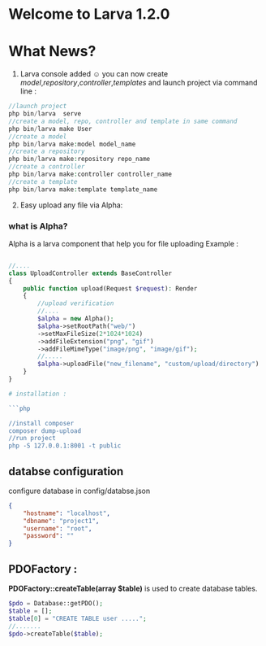 # Welcome to Larva 1.2.0

# What News?

1. Larva console added ☺
you can now create *model*,*repository*,*controller*,*templates* and launch project via command line :

```php
//launch project
php bin/larva  serve
//create a model, repo, controller and template in same command
php bin/larva make User
//create a model
php bin/larva make:model model_name
//create a repository
php bin/larva make:repository repo_name
//create a controller
php bin/larva make:controller controller_name
//create a template
php bin/larva make:template template_name
```

2. Easy upload any file via Alpha:

### what is Alpha?

Alpha is a larva component that help you for file uploading
Example :  
```php

//....
class UploadController extends BaseController
{
    public function upload(Request $request): Render
    {
        //upload verification
        //....
        $alpha = new Alpha();
        $alpha->setRootPath("web/")
        ->setMaxFileSize(2*1024*1024)
        ->addFileExtension("png", "gif")
        ->addFileMimeType("image/png", "image/gif");
        //.....
        $alpha->uploadFile("new_filename", "custom/upload/directory")
    }
}

# installation :

```php

//install composer
composer dump-upload
//run project
php -S 127.0.0.1:8001 -t public
```

## databse configuration ##

configure database in config/databse.json

```json
{
    "hostname": "localhost",
    "dbname": "project1",
    "username": "root",
    "password": ""
}
```

## PDOFactory :

**PDOFactory::createTable(array $table)** is used to create database tables.

```php
$pdo = Database::getPDO();
$table = [];
$table[0] = "CREATE TABLE user .....";
//.......
$pdo->createTable($table);
```
